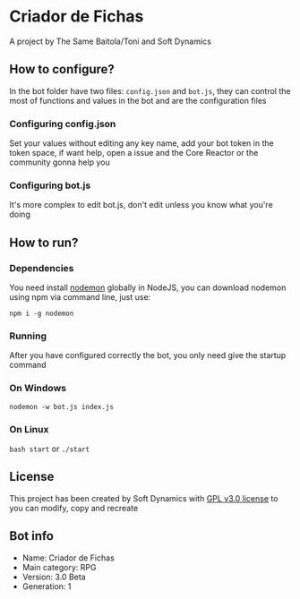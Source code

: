 # Criador de Fichas

A project by The Same Baitola/Toni and Soft Dynamics

## How to configure?

In the bot folder have two files: ``config.json`` and ``bot.js``, they can control the most of functions and values in the bot and are the configuration files

### Configuring config.json

Set your values without editing any key name, add your bot token in the token space, if want help, open a issue and the Core Reactor or the community gonna help you

### Configuring bot.js

It's more complex to edit bot.js, don't edit unless you know what you're doing

## How to run?

### Dependencies

You need install [nodemon](https://www.npmjs.com/package/nodemon) globally in NodeJS, you can download nodemon using npm via command line, just use:

```npm i -g nodemon```

### Running

After you have configured correctly the bot, you only need give the startup command

### On Windows

```nodemon -w bot.js index.js```

### On Linux

```bash start```
or
```./start```

## License

This project has been created by Soft Dynamics with [GPL v3.0 license](https://github.com/CodeReactorInc/criador-de-fichas/blob/master/LICENSE.txt) to you can modify, copy and recreate

## Bot info

- Name: Criador de Fichas
- Main category: RPG
- Version: 3.0 Beta
- Generation: 1
